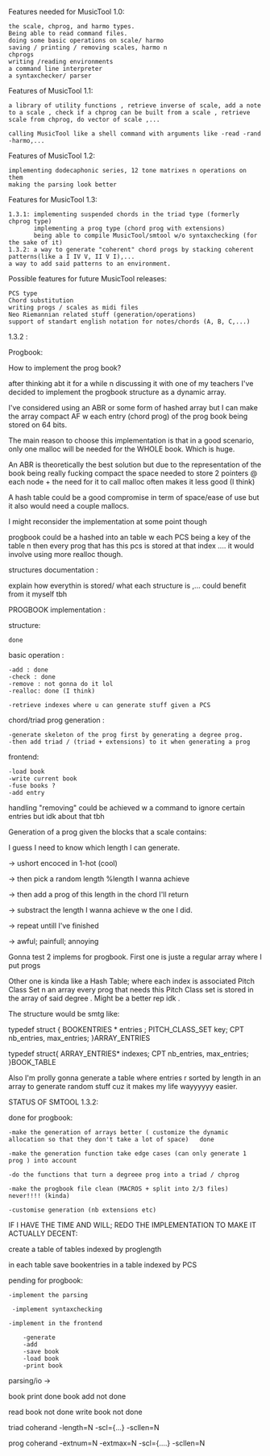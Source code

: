 Features needed for MusicTool 1.0: 
    
    the scale, chprog, and harmo types. 
    Being able to read command files. 
    doing some basic operations on scale/ harmo 
    saving / printing / removing scales, harmo n 
    chprogs
    writing /reading environments
    a command line interpreter
    a syntaxchecker/ parser

Features of MusicTool 1.1: 
   
    a library of utility functions , retrieve inverse of scale, add a note to a scale , check if a chprog can be built from a scale , retrieve scale from chprog, do vector of scale ,... 

    calling MusicTool like a shell command with arguments like -read -rand -harmo,...


Features of MusicTool 1.2: 
    
    implementing dodecaphonic series, 12 tone matrixes n operations on them 
    making the parsing look better

Features for MusicTool 1.3: 
    
    1.3.1: implementing suspended chords in the triad type (formerly chprog type)
           implementing a prog type (chord prog with extensions)
           being able to compile MusicTool/smtool w/o syntaxchecking (for the sake of it)
    1.3.2: a way to generate "coherent" chord progs by stacking coherent patterns(like a I IV V, II V I),...
    a way to add said patterns to an environment.

Possible features for future MusicTool releases: 
    
    PCS type
    Chord substitution
    writing progs / scales as midi files
    Neo Riemannian related stuff (generation/operations)
    support of standart english notation for notes/chords (A, B, C,...)


1.3.2 : 

Progbook: 

How to implement the prog book? 

after thinking abt it for a while n discussing it with one of my teachers I've decided to implement 
the progbook structure as a dynamic array.

I've considered using an ABR or some form of hashed array but I can make the array compact AF w each entry (chord prog) of the prog book 
being stored on 64 bits.

The main reason to choose this implementation is that in a good scenario, only one malloc will be needed for the WHOLE book. Which is huge. 

An ABR is theoretically the best solution but due to the representation of the book being really fucking compact the space needed to store 2 pointers @ each node + the need for it to call malloc often makes it less good (I think) 

A hash table could be a good compromise in term of space/ease of use but it also would need a couple mallocs. 

I might reconsider the implementation at some point though

progbook could be a hashed into an table w each PCS being a key of the table n then every prog that has this pcs is stored at that index ....
it would involve using more realloc though. 



structures documentation : 

explain how everythin is stored/ what each structure is ,...
could benefit from it myself tbh 


PROGBOOK implementation : 

structure: 

    done 

basic operation : 

    -add : done 
    -check : done 
    -remove : not gonna do it lol 
    -realloc: done (I think)

    -retrieve indexes where u can generate stuff given a PCS 

chord/triad prog generation : 

    -generate skeleton of the prog first by generating a degree prog. 
    -then add triad / (triad + extensions) to it when generating a prog 

frontend: 

    -load book 
    -write current book 
    -fuse books ? 
    -add entry 

handling "removing" could be achieved w a command to ignore certain entries but idk about that tbh 


Generation of a prog given the blocks that a scale contains: 


I guess I need to know which length I can generate. 

-> ushort encoced in 1-hot (cool)

-> then pick a random length %length I wanna achieve 

-> then add a prog of this length in the chord I'll return 

-> substract the length I wanna achieve w the one I did. 

-> repeat untill I've finished


-> awful; painfull; annoying 


Gonna test 2 implems for progbook. First one is juste a regular array where I put progs 

Other one is kinda like a Hash Table; where each index is associated Pitch Class Set 
n an array every prog that needs this Pitch Class set is stored in the array of said degree . 
Might be a better rep idk . 

The structure would be smtg like: 

typedef struct {
    BOOKENTRIES * entries ; 
    PITCH_CLASS_SET key; 
    CPT nb_entries, max_entries;
}ARRAY_ENTRIES 

typedef struct{ 
    ARRAY_ENTRIES* indexes;
    CPT nb_entries, max_entries; 
}BOOK_TABLE


Also I'm prolly gonna generate a table where entries r sorted by length in an array to generate random stuff cuz it makes my life wayyyyyy easier.


STATUS OF SMTOOL 1.3.2:

done for progbook: 

    -make the generation of arrays better ( customize the dynamic allocation so that they don't take a lot of space)   done 

    -make the generation function take edge cases (can only generate 1 prog ) into account

    -do the functions that turn a degreee prog into a triad / chprog

    -make the progbook file clean (MACROS + split into 2/3 files) never!!!! (kinda)

    -customise generation (nb extensions etc)



IF I HAVE THE TIME AND WILL; REDO THE IMPLEMENTATION TO MAKE IT ACTUALLY DECENT: 

create a table of tables indexed by proglength  

in each table save bookentries in a table indexed by PCS 





pending for progbook: 

   

    -implement the parsing 

     -implement syntaxchecking 

    -implement in the frontend 

        -generate 
        -add 
        -save book 
        -load book 
        -print book
        




parsing/io -> 

book print  done 
book add    not done 

read book  not done 
write book not done 

triad coherand -length=N -scl={...} -scllen=N

prog coherand -extnum=N -extmax=N -scl={....} -scllen=N


